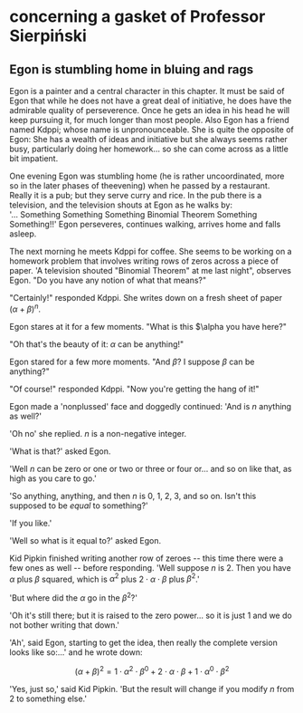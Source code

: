 # concerning a gasket of Professor Sierpiński


## Egon is stumbling home in bluing and rags


Egon is a painter and a central character in this chapter.
It must be said of Egon that while he does not have a great deal of initiative,
he does have the admirable quality of perseverence. Once he gets an idea in his head 
he will keep pursuing it, for much longer than most people. Also Egon has a friend named 
Kdppi; whose name is unpronounceable. She is quite the opposite
of Egon: She has a wealth of ideas and initiative but she always seems rather busy,
particularly doing her homework... so she can come across as a little bit impatient. 


One evening Egon was stumbling home (he is rather uncoordinated, more so in the later phases
of theevening) when he passed by a restaurant. Really it is a pub; but they serve curry and rice. 
In the pub there is a television, and the television shouts at Egon as he walks by:  
'... Something Something Something Binomial Theorem Something Something!!'
Egon perseveres, continues walking, arrives home and falls asleep.


The next morning he meets Kdppi for coffee. She seems to be working on a homework problem
that involves writing rows of zeros across a piece of paper. 'A television shouted
"Binomial Theorem" at me last night", observes Egon. "Do you have any notion of what 
that means?"


"Certainly!" responded Kdppi. She writes down on a fresh sheet of paper $( \alpha \; + \; \beta ) ^ {n}$.


Egon stares at it for a few moments. "What is this $\alpha you have here?"


"Oh that's the beauty of it: $\alpha$ can be anything!"


Egon stared for a few more moments. "And $\beta$? I suppose $\beta$ can be anything?"


"Of course!" responded Kdppi. "Now you're getting the hang of it!"


Egon made a 'nonplussed' face and doggedly continued: 'And is $n$ anything as well?' 


'Oh no' she replied. $n$ is a non-negative integer. 


'What is that?' asked Egon.


'Well $n$ can be zero or one or two or three or four or... and so on like that, as high as you care to go.'


'So anything, anything, and then $n$ is 0, 1, 2, 3, and so on. Isn't this supposed to be *equal* to
something?'


'If you like.'


'Well so what is it equal to?' asked Egon. 


Kid Pipkin finished writing another row of zeroes -- this time there were a few ones as well -- before responding.
'Well suppose $n$ is 2. Then you have $\alpha$ plus $\beta$ squared, which is $\alpha^2$ plus $2 \cdot \alpha \cdot \beta$
plus $\beta^2$.'


'But where did the $\alpha$ go in the $\beta^2$?'


'Oh it's still there; but it is raised to the zero power... so it is just 1 and we do not bother writing that down.'


'Ah', said Egon, starting to get the idea, then really the complete version looks like so:...' and he wrote down: 


$$
(\alpha + \beta)^2 = 1 \cdot \alpha^2 \cdot \beta^0 + 2 \cdot \alpha \cdot \beta + 1 \cdot \alpha^0 \cdot \beta^2
$$


'Yes, just so,' said Kid Pipkin. 'But the result will change if you modify $n$ from 2 to something else.'

